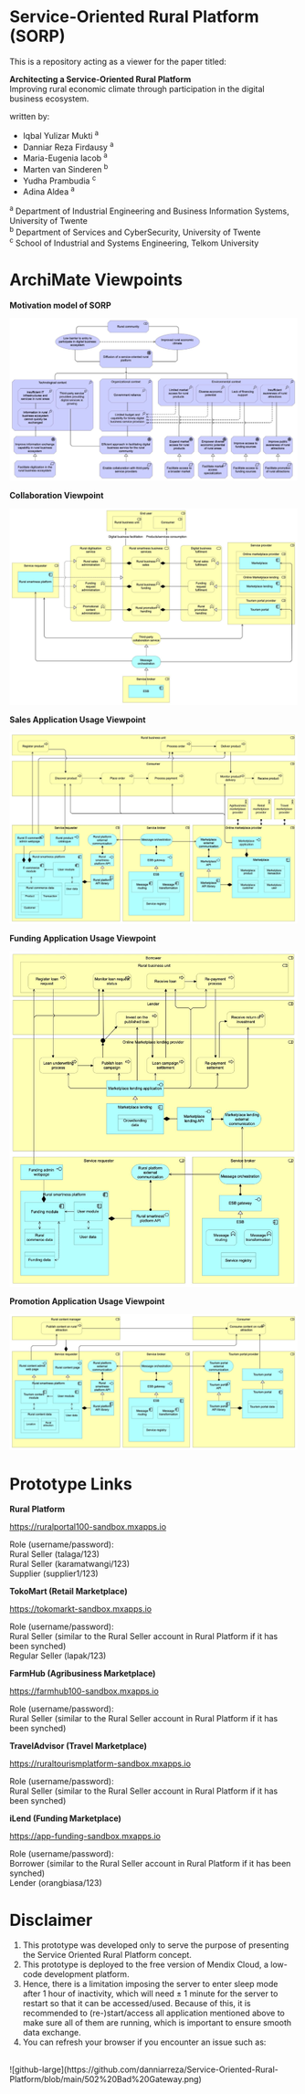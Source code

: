 # Service-Oriented Rural Platform (SORP)

This is a repository acting as a viewer for the paper titled:

<b>Architecting a Service-Oriented Rural Platform</b>
<br>
Improving rural economic climate through participation in the digital business ecosystem.

written by:

- Iqbal Yulizar Mukti <sup>a</sup>
- Danniar Reza Firdausy <sup>a</sup>
- Maria-Eugenia Iacob <sup>a</sup>
- Marten van Sinderen <sup>b</sup>
- Yudha Prambudia <sup>c</sup>
- Adina Aldea <sup>a</sup>

<sup>a</sup> Department of Industrial Engineering and Business Information Systems, University of Twente
<br>
<sup>b</sup> Department of Services and CyberSecurity, University of Twente
<br>
<sup>c</sup> School of Industrial and Systems Engineering, Telkom University

# ArchiMate Viewpoints

<b>Motivation model of SORP</b>

![github-large](https://github.com/danniarreza/Service-Oriented-Rural-Platform/blob/main/Motivation%20viewpoint%20(SOA%20paper).jpg)

<b>Collaboration Viewpoint</b>

![github-large](https://github.com/danniarreza/Service-Oriented-Rural-Platform/blob/main/Collaboration%20viewpoint%20(SOA%20paper).jpg)

<b>Sales Application Usage Viewpoint</b>

![github-large](https://github.com/danniarreza/Service-Oriented-Rural-Platform/blob/main/Sales%20-%20app%20usage%20(WO%20Affiliate)%20SOA%20Paper.jpg)

<b>Funding Application Usage Viewpoint</b>

![github-large](https://github.com/danniarreza/Service-Oriented-Rural-Platform/blob/main/Lending%20-%20app%20usage%20(SOA).jpg)

<b>Promotion Application Usage Viewpoint</b>

![github-large](https://github.com/danniarreza/Service-Oriented-Rural-Platform/blob/main/Promotion%20-%20app%20usage%20(SOA%20Paper).jpg)

# Prototype Links

<b>Rural Platform</b>

https://ruralportal100-sandbox.mxapps.io

Role (username/password):
<br>
Rural Seller (talaga/123)
<br>
Rural Seller (karamatwangi/123)
<br>
Supplier (supplier1/123)

<b>TokoMart (Retail Marketplace)</b>

https://tokomarkt-sandbox.mxapps.io

Role (username/password):
<br>
Rural Seller (similar to the Rural Seller account in Rural Platform if it has been synched)
<br>
Regular Seller (lapak/123)

<b>FarmHub (Agribusiness Marketplace)</b>

https://farmhub100-sandbox.mxapps.io

Role (username/password):
<br>
Rural Seller (similar to the Rural Seller account in Rural Platform if it has been synched)

<b>TravelAdvisor (Travel Marketplace)</b>

https://ruraltourismplatform-sandbox.mxapps.io

Role (username/password):
<br>
Rural Seller (similar to the Rural Seller account in Rural Platform if it has been synched)

<b>iLend (Funding Marketplace)</b>

https://app-funding-sandbox.mxapps.io

Role (username/password):
<br>
Borrower (similar to the Rural Seller account in Rural Platform if it has been synched)
<br>
Lender (orangbiasa/123)

# Disclaimer

1.	This prototype was developed only to serve the purpose of presenting the Service Oriented Rural Platform concept.   
2.	This prototype is deployed to the free version of Mendix Cloud, a low-code development platform.
3.	Hence, there is a limitation imposing the server to enter sleep mode after 1 hour of inactivity, which will need ± 1 minute for the server to restart so that it can be accessed/used. Because of this, it is recommended to (re-)start/access all application mentioned above to make sure all of them are running, which is important to ensure smooth data exchange.
4.	You can refresh your browser if you encounter an issue such as:
<br>
![github-large](https://github.com/danniarreza/Service-Oriented-Rural-Platform/blob/main/502%20Bad%20Gateway.png)
